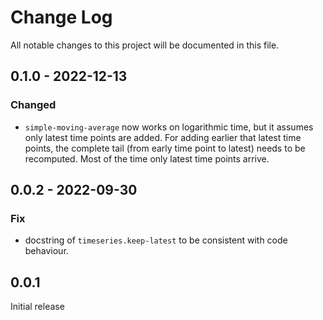 # Change Log
All notable changes to this project will be documented in this file.

## 0.1.0 - 2022-12-13
### Changed
- `simple-moving-average` now works on logarithmic time, but it assumes only latest time points are added. For adding earlier that latest time points, the complete tail (from early time point to latest) needs to be recomputed. Most of the time only latest time points arrive.

## 0.0.2 - 2022-09-30
### Fix
- docstring of `timeseries.keep-latest` to be consistent with code behaviour.

## 0.0.1

Initial release